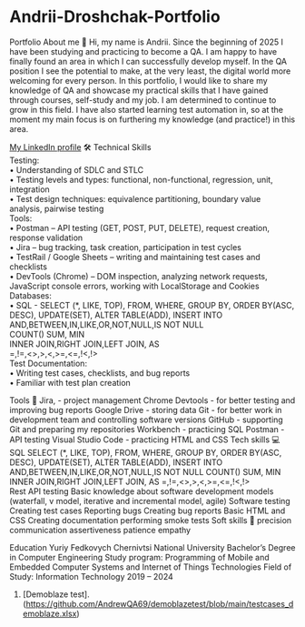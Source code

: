 # Andrii-Droshchak-Portfolio

Portfolio
About me 👋
Hi, my name is Andrii. Since the beginning of 2025 I have been studying and practicing to become a QA. I am happy to have finally found an area in which I can successfully develop myself. In the QA position I see the potential to make, at the very least, the digital world more welcoming for every person. In this portfolio, I would like to share my knowledge of QA and showcase my practical skills that I have gained through courses, self-study and my job. I am determined to continue to grow in this field. I have also started learning test automation in, so at the moment my main focus is on furthering my knowledge (and practice!) in this area.

[My LinkedIn profile](https://www.linkedin.com/in/%D0%B0%D0%BD%D0%B4%D1%80%D1%96%D0%B9-%D0%B4%D1%80%D0%BE%D1%89%D0%B0%D0%BA-48185836a/)
🛠 Technical Skills  
Testing:  
•	Understanding of SDLC and STLC  
•	Testing levels and types: functional, non-functional, regression, unit, integration  
•	Test design techniques: equivalence partitioning, boundary value analysis, pairwise testing  
Tools:  
•	Postman – API testing (GET, POST, PUT, DELETE), request creation, response validation  
•	Jira – bug tracking, task creation, participation in test cycles  
•	TestRail / Google Sheets – writing and maintaining test cases and checklists  
•	DevTools (Chrome) – DOM inspection, analyzing network requests, JavaScript console errors, working with LocalStorage and Cookies  
Databases:  
•	SQL - SELECT (*, LIKE, TOP), FROM, WHERE, GROUP BY, ORDER BY(ASC, DESC), UPDATE(SET), ALTER TABLE(ADD), INSERT INTO  
AND,BETWEEN,IN,LIKE,OR,NOT,NULL,IS NOT NULL  
COUNT() SUM, MIN  
INNER JOIN,RIGHT JOIN,LEFT JOIN, AS  
=,!=,<>,>,<,>=,<=,!<,!>  				 
Test Documentation:  
•	Writing test cases, checklists, and bug reports  
•	Familiar with test plan creation  



Tools 🔧
Jira, - project management
Chrome Devtools - for better testing and improving bug reports
Google Drive - storing data
Git - for better work in development team and controlling software versions
GitHub - supporting Git and preparing my repositories
Workbench - practicing SQL
Postman - API testing
Visual Studio Code - practicing HTML and CSS
Tech skills 💻
SQL
SELECT (*, LIKE, TOP), FROM, WHERE, GROUP BY, ORDER BY(ASC, DESC), UPDATE(SET), ALTER TABLE(ADD), INSERT INTO
AND,BETWEEN,IN,LIKE,OR,NOT,NULL,IS NOT NULL
COUNT() SUM, MIN
INNER JOIN,RIGHT JOIN,LEFT JOIN, AS
=,!=,<>,>,<,>=,<=,!<,!>				
Rest API testing
Basic knowledge about software development models (waterfall, v model, iterative and incremental model, agile)
Software testing
Creating test cases
Reporting bugs
Creating bug reports
Basic HTML and CSS
Creating documentation
performing smoke tests
Soft skills 📁
precision
communication
assertiveness
patience
empathy

Education
Yuriy Fedkovych Chernivtsi National University
Bachelor’s Degree in Computer Engineering
Study program: Programming of Mobile and Embedded Computer Systems and Internet of Things Technologies
Field of Study: Information Technology
2019 – 2024

1. [Demoblaze test].(https://github.com/AndrewQA69/demoblazetest/blob/main/testcases_demoblaze.xlsx)
